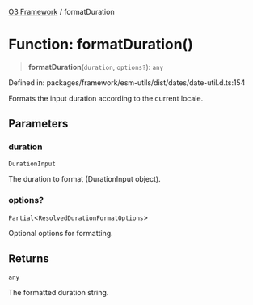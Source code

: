 [O3 Framework](../API.md) / formatDuration

# Function: formatDuration()

> **formatDuration**(`duration`, `options?`): `any`

Defined in: packages/framework/esm-utils/dist/dates/date-util.d.ts:154

Formats the input duration according to the current locale.

## Parameters

### duration

`DurationInput`

The duration to format (DurationInput object).

### options?

`Partial`\<`ResolvedDurationFormatOptions`\>

Optional options for formatting.

## Returns

`any`

The formatted duration string.
